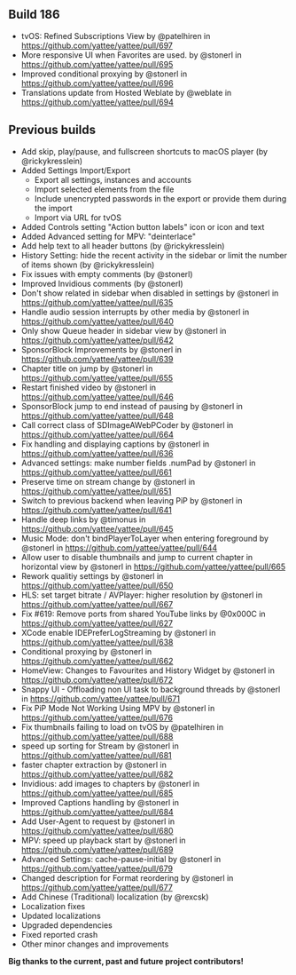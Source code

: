 ## Build 186
* tvOS: Refined Subscriptions View by @patelhiren in https://github.com/yattee/yattee/pull/697
* More responsive UI when Favorites are used. by @stonerl in https://github.com/yattee/yattee/pull/695
* Improved conditional proxying by @stonerl in https://github.com/yattee/yattee/pull/696
* Translations update from Hosted Weblate by @weblate in https://github.com/yattee/yattee/pull/694

## Previous builds
* Add skip, play/pause, and fullscreen shortcuts to macOS player (by @rickykresslein)
* Added Settings Import/Export
  * Export all settings, instances and accounts
  * Import selected elements from the file
  * Include unencrypted passwords in the export or provide them during the import
  * Import via URL for tvOS
* Added Controls setting "Action button labels" icon or icon and text
* Added Advanced setting for MPV: "deinterlace"
* Add help text to all header buttons (by @rickykresslein)
* History Setting: hide the recent activity in the sidebar or limit the number of items shown (by @rickykresslein)
* Fix issues with empty comments (by @stonerl)
* Improved Invidious comments (by @stonerl)
* Don't show related in sidebar when disabled in settings by @stonerl in https://github.com/yattee/yattee/pull/635
* Handle audio session interrupts by other media by @stonerl in https://github.com/yattee/yattee/pull/640
* Only show Queue header in sidebar view by @stonerl in https://github.com/yattee/yattee/pull/642
* SponsorBlock Improvements by @stonerl in https://github.com/yattee/yattee/pull/639
* Chapter title on jump by @stonerl in https://github.com/yattee/yattee/pull/655
* Restart finished video by @stonerl in https://github.com/yattee/yattee/pull/646
* SponsorBlock jump to end instead of pausing by @stonerl in https://github.com/yattee/yattee/pull/648
* Call correct class of  SDImageAWebPCoder by @stonerl in https://github.com/yattee/yattee/pull/664
* Fix handling and displaying captions by @stonerl in https://github.com/yattee/yattee/pull/636
* Advanced settings: make number fields .numPad by @stonerl in https://github.com/yattee/yattee/pull/661
* Preserve time on stream change by @stonerl in https://github.com/yattee/yattee/pull/651
* Switch to previous backend when leaving PiP by @stonerl in https://github.com/yattee/yattee/pull/641
* Handle deep links by @timonus in https://github.com/yattee/yattee/pull/645
* Music Mode: don't bindPlayerToLayer when entering foreground by @stonerl in https://github.com/yattee/yattee/pull/644
* Allow user to disable thumbnails and jump to current chapter in horizontal view by @stonerl in https://github.com/yattee/yattee/pull/665
* Rework qualitiy settings by @stonerl in https://github.com/yattee/yattee/pull/650
* HLS: set target bitrate / AVPlayer: higher resolution by @stonerl in https://github.com/yattee/yattee/pull/667
* Fix #619: Remove ports from shared YouTube links by @0x000C in https://github.com/yattee/yattee/pull/627
* XCode enable IDEPreferLogStreaming by @stonerl in https://github.com/yattee/yattee/pull/638
* Conditional proxying by @stonerl in https://github.com/yattee/yattee/pull/662
* HomeView: Changes to Favourites and History Widget by @stonerl in https://github.com/yattee/yattee/pull/672
* Snappy UI - Offloading non UI task to background threads by @stonerl in https://github.com/yattee/yattee/pull/671
* Fix PiP Mode Not Working Using MPV by @stonerl in https://github.com/yattee/yattee/pull/676
* Fix thumbnails failing to load on tvOS by @patelhiren in https://github.com/yattee/yattee/pull/688
* speed up sorting for Stream by @stonerl in https://github.com/yattee/yattee/pull/681
* faster chapter extraction by @stonerl in https://github.com/yattee/yattee/pull/682
* Invidious: add images to chapters by @stonerl in https://github.com/yattee/yattee/pull/685
* Improved Captions handling by @stonerl in https://github.com/yattee/yattee/pull/684
* Add User-Agent to request by @stonerl in https://github.com/yattee/yattee/pull/680
* MPV: speed up playback start by @stonerl in https://github.com/yattee/yattee/pull/689
* Advanced Settings: cache-pause-initial by @stonerl in https://github.com/yattee/yattee/pull/679
* Changed description for Format reordering by @stonerl in https://github.com/yattee/yattee/pull/677
* Add Chinese (Traditional) localization (by @rexcsk)
* Localization fixes
* Updated localizations
* Upgraded dependencies
* Fixed reported crash
* Other minor changes and improvements

**Big thanks to the current, past and future project contributors!**
